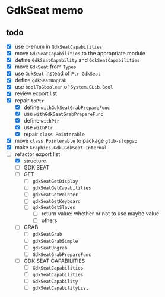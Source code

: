 GdkSeat memo
============

todo
----

* [x] use c-enum in `GdkSeatCapabilities`
* [x] move `GdkSeatCapabilities` to the appropriate module
* [x] define `GdkSeatCapability` and `GdkSeatCapabilities`
* [x] move `GdkSeat` from `Types`
* [x] use `GdkSeat` instead of `Ptr GdkSeat`
* [x] define `gdkSeatUngrab`
* [x] use `boolToGboolean` of `System.GLib.Bool`
* [x] review export list
* [x] repair `toPtr`
	+ [x] define `withGdkSeatGrabPrepareFunc`
	+ [x] use `withGdkSeatGrabPrepareFunc`
	+ [x] define `withPtr`
	+ [x] use `withPtr`
	+ [x] repair `class Pointerable`
* [x] move `class Pointerable` to package `glib-stopgap`
* [x] make `Graphics.Gdk.GdkSeat.Internal`
* [ ] refactor export list
	+ [x] structure
	+ [ ] GDK SEAT
	+ [ ] GET
		- [ ] `gdkSeatGetDisplay`
		- [ ] `gdkSeatGetCapabilities`
		- [ ] `gdkSeatGetPointer`
		- [ ] `gdkSeatGetKeyboard`
		- [ ] `gdkSeatGetSlaves`
			* [ ] return value: whether or not to use maybe value
			* [ ] others
	+ [ ] GRAB
		- [ ] `gdkSeatGrab`
		- [ ] `gdkSeatGrabSimple`
		- [ ] `gdkSeatUngrab`
		- [ ] `GdkSeatGrabPrepareFunc`
	+ [ ] GDK SEAT CAPABILITIES
		- [ ] `GdkSeatCapabilities`
		- [ ] `gdkSeatCapabilities`
		- [ ] `GdkSeatCapability`
		- [ ] `gdkSeatCapabilityList`

